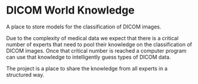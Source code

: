 # DICOM World Knowledge

A place to store models for the classification of DICOM images.

Due to the complexity of medical data we expect that there is a critical number of experts that need to pool their knowledge on the classification of DICOM images. Once that critical number is reached a computer program can use that knowledge to intelligently guess types of DICOM data.

The project is a place to share the knowledge from all experts in a structured way.
